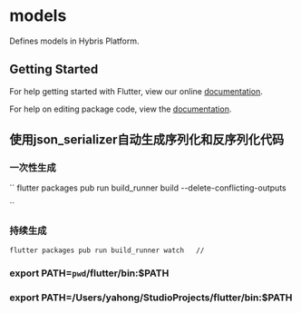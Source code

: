 # models

Defines models in Hybris Platform.

## Getting Started

For help getting started with Flutter, view our online [documentation](https://flutter.io/).

For help on editing package code, view the [documentation](https://flutter.io/developing-packages/).

## 使用json_serializer自动生成序列化和反序列化代码

### 一次性生成
``
flutter packages pub run build_runner build --delete-conflicting-outputs

``
### 持续生成
``
flutter packages pub run build_runner watch   //
``

### export PATH=`pwd`/flutter/bin:$PATH
### export PATH=/Users/yahong/StudioProjects/flutter/bin:$PATH